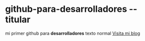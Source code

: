# github-para-desarrolladores  -- titular
mi primer github para **desarrolladores**   texto normal
[Visita mi blog](http://carlossolis.mobi)
